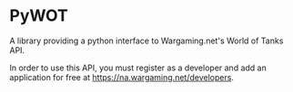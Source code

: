 PyWOT
=====

A library providing a python interface to Wargaming.net's World of Tanks API.  

In order to use this API, you must register as a developer and add an application for free at https://na.wargaming.net/developers.  

